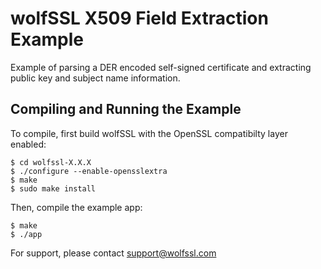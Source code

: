 # wolfSSL X509 Field Extraction Example

Example of parsing a DER encoded self-signed certificate and extracting
public key and subject name information.

## Compiling and Running the Example

To compile, first build wolfSSL with the OpenSSL compatibilty layer enabled:

```
$ cd wolfssl-X.X.X
$ ./configure --enable-opensslextra
$ make
$ sudo make install
```

Then, compile the example app:

```
$ make
$ ./app
```

For support, please contact support@wolfssl.com

